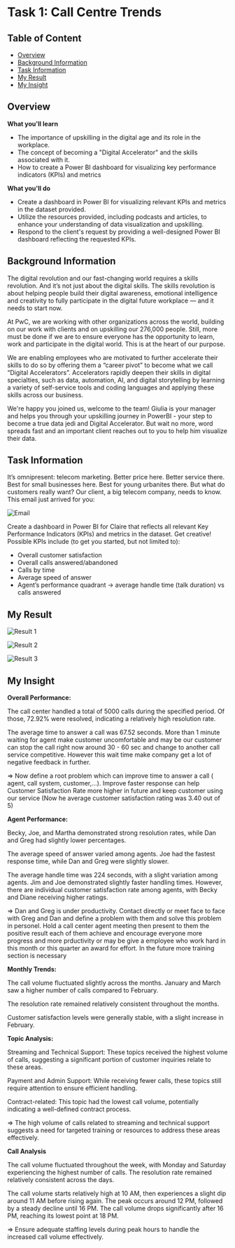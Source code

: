 # Task 1: Call Centre Trends
## Table of Content
 - [Overview](#overview)
 - [Background Information](#background-info)
 - [Task Information](#task-info)
 - [My Result](#my-result)
 - [My Insight](#my-insight)
## Overview
**What you'll learn** <a class = 'anchor' id = 'overview'></a>
- The importance of upskilling in the digital age and its role in the workplace.
- The concept of becoming a "Digital Accelerator" and the skills associated with it.
- How to create a Power BI dashboard for visualizing key performance indicators (KPIs) and metrics

**What you'll do**
- Create a dashboard in Power BI for visualizing relevant KPIs and metrics in the dataset provided.
- Utilize the resources provided, including podcasts and articles, to enhance your understanding of data visualization and upskilling.
- Respond to the client's request by providing a well-designed Power BI dashboard reflecting the requested KPIs.

## Background Information <a class = 'anchor' id = 'background-info'></a>
The digital revolution and our fast-changing world requires a skills revolution. And it’s not just about the digital skills. The skills revolution is about helping people build their digital awareness, emotional intelligence and creativity to fully participate in the digital future workplace — and it needs to start now.

At PwC, we are working with other organizations across the world, building on our work with clients and on upskilling our 276,000 people. Still, more must be done if we are to ensure everyone has the opportunity to learn, work and participate in the digital world. This is at the heart of our purpose.

We are enabling employees who are motivated to further accelerate their skills to do so by offering them a “career pivot” to become what we call “Digital Accelerators”. Accelerators rapidly deepen their skills in digital specialties, such as data, automation, AI, and digital storytelling by learning a variety of self-service tools and coding languages and applying these skills across our business.

We're happy you joined us, welcome to the team! Giulia is your manager and helps you through your upskilling journey in PowerBI - your step to become a true data jedi and Digital Accelerator. But wait no more, word spreads fast and an important client reaches out to you to help him visualize their data.

## Task Information <a class = 'anchor' id = 'task-info'></a>
It’s omnipresent: telecom marketing. Better price here. Better service there. Best for small businesses here. Best for young urbanites there. But what do customers really want? Our client, a big telecom company, needs to know. This email just arrived for you:

![Email](https://github.com/truonglearncode/Forage-Power-BI-Pwc/blob/main/Task%201%3A%20Call%20Centre%20Trend/Task%20Information%20Email.png)

Create a dashboard in Power BI for Claire that reflects all relevant Key Performance Indicators (KPIs) and metrics in the dataset. Get creative! 
Possible KPIs include (to get you started, but not limited to):
- Overall customer satisfaction
- Overall calls answered/abandoned
- Calls by time
- Average speed of answer
- Agent’s performance quadrant -> average handle time (talk duration) vs calls answered

## My Result <a class = 'anchor' id = 'my-result'></a>

![Result 1](https://github.com/truonglearncode/Forage-Power-BI-Pwc/blob/main/Task%201%3A%20Call%20Centre%20Trend/My%20Result%20Page%201.png)

![Result 2](https://github.com/truonglearncode/Forage-Power-BI-Pwc/blob/main/Task%201%3A%20Call%20Centre%20Trend/My%20Result%20Page%202.png)


![Result 3](https://github.com/truonglearncode/Forage-Power-BI-Pwc/blob/main/Task%201%3A%20Call%20Centre%20Trend/My%20Result%20Page%203.png)

## My Insight <a class = 'anchor' id = 'my-insight'></a>

**Overall Performance:**

The call center handled a total of 5000 calls during the specified period. Of those, 72.92% were resolved, indicating a relatively high resolution rate.

The average time to answer a call was 67.52 seconds. More than 1 minute waiting for agent make customer uncomfortable and may be our customer can stop the call right now around 30 - 60 sec and change to another call service competitive. However this wait time make company get a lot of negative feedback in further. 

=> Now define a root problem which can improve time to answer a call ( agent, call system, customer,...). Improve faster response can help Customer Satisfaction Rate more higher in future and keep customer using our service (Now he average customer satisfaction rating was 3.40 out of 5)

**Agent Performance:**

Becky, Joe, and Martha demonstrated strong resolution rates, while Dan and Greg had slightly lower percentages.

The average speed of answer varied among agents. Joe had the fastest response time, while Dan and Greg were slightly slower.

The average handle time was 224 seconds, with a slight variation among agents. Jim and Joe demonstrated slightly faster handling times. However, there are individual customer satisfaction rate among agents, with Becky and Diane receiving higher ratings.

=> Dan and Greg is under productivity. Contact directly or meet face to face with Greg and Dan and define a problem with them and solve this problem in personel. Hold a call center agent meeting then present to them the positive result each of them achieve and encourage everyone more progress and more prductivity or may be give a employee who work hard in this month or this quarter an award for effort. In the future more training section is necessary

**Monthly Trends:**

The call volume fluctuated slightly across the months. January and March saw a higher number of calls compared to February.

The resolution rate remained relatively consistent throughout the months.

Customer satisfaction levels were generally stable, with a slight increase in February.

**Topic Analysis:**

Streaming and Technical Support: These topics received the highest volume of calls, suggesting a significant portion of customer inquiries relate to these areas.

Payment and Admin Support: While receiving fewer calls, these topics still require attention to ensure efficient handling.

Contract-related: This topic had the lowest call volume, potentially indicating a well-defined contract process.

=> The high volume of calls related to streaming and technical support suggests a need for targeted training or resources to address these areas effectively.

**Call Analysis**

The call volume fluctuated throughout the week, with Monday and Saturday experiencing the highest number of calls. The resolution rate remained relatively consistent across the days.

The call volume starts relatively high at 10 AM, then experiences a slight dip around 11 AM before rising again. The peak occurs around 12 PM, followed by a steady decline until 16 PM. The call volume drops significantly after 16 PM, reaching its lowest point at 18 PM.

=> Ensure adequate staffing levels during peak hours to handle the increased call volume effectively.
